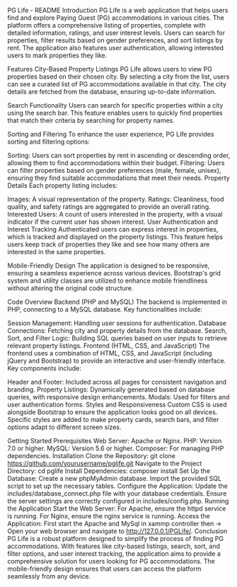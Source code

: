PG Life - README
Introduction
PG Life is a web application that helps users find and explore Paying Guest (PG) accommodations in various cities. The platform offers a comprehensive listing of properties, complete with detailed information, ratings, and user interest levels. Users can search for properties, filter results based on gender preferences, and sort listings by rent. The application also features user authentication, allowing interested users to mark properties they like.

Features
City-Based Property Listings
PG Life allows users to view PG properties based on their chosen city. By selecting a city from the list, users can see a curated list of PG accommodations available in that city. The city details are fetched from the database, ensuring up-to-date information.

Search Functionality
Users can search for specific properties within a city using the search bar. This feature enables users to quickly find properties that match their criteria by searching for property names.

Sorting and Filtering
To enhance the user experience, PG Life provides sorting and filtering options:

Sorting: Users can sort properties by rent in ascending or descending order, allowing them to find accommodations within their budget.
Filtering: Users can filter properties based on gender preferences (male, female, unisex), ensuring they find suitable accommodations that meet their needs.
Property Details
Each property listing includes:

Images: A visual representation of the property.
Ratings: Cleanliness, food quality, and safety ratings are aggregated to provide an overall rating.
Interested Users: A count of users interested in the property, with a visual indicator if the current user has shown interest.
User Authentication and Interest Tracking
Authenticated users can express interest in properties, which is tracked and displayed on the property listings. This feature helps users keep track of properties they like and see how many others are interested in the same properties.

Mobile-Friendly Design
The application is designed to be responsive, ensuring a seamless experience across various devices. Bootstrap's grid system and utility classes are utilized to enhance mobile friendliness without altering the original code structure.

Code Overview
Backend (PHP and MySQL)
The backend is implemented in PHP, connecting to a MySQL database. Key functionalities include:

Session Management: Handling user sessions for authentication.
Database Connections: Fetching city and property details from the database.
Search, Sort, and Filter Logic: Building SQL queries based on user inputs to retrieve relevant property listings.
Frontend (HTML, CSS, and JavaScript)
The frontend uses a combination of HTML, CSS, and JavaScript (including jQuery and Bootstrap) to provide an interactive and user-friendly interface. Key components include:

Header and Footer: Included across all pages for consistent navigation and branding.
Property Listings: Dynamically generated based on database queries, with responsive design enhancements.
Modals: Used for filters and user authentication forms.
Styles and Responsiveness
Custom CSS is used alongside Bootstrap to ensure the application looks good on all devices. Specific styles are added to make property cards, search bars, and filter options adapt to different screen sizes.

Getting Started
Prerequisites
Web Server: Apache or Nginx.
PHP: Version 7.0 or higher.
MySQL: Version 5.6 or higher.
Composer: For managing PHP dependencies.
Installation
Clone the Repository:
git clone https://github.com/yourusername/pglife.git
Navigate to the Project Directory:
cd pglife
Install Dependencies:
composer install
Set Up the Database:
Create a new phpMyAdmin database.
Import the provided SQL script to set up the necessary tables.
Configure the Application:
Update the includes/database_connect.php file with your database credentials.
Ensure the server settings are correctly configured in includes/config.php.
Running the Application
Start the Web Server:
For Apache, ensure the httpd service is running.
For Nginx, ensure the nginx service is running.
Access the Application:
First start the Apache and MySql in xammp controller then ->
Open your web browser and navigate to http://127.0.0.1/PGLife/.
Conclusion
PG Life is a robust platform designed to simplify the process of finding PG accommodations. With features like city-based listings, search, sort, and filter options, and user interest tracking, the application aims to provide a comprehensive solution for users looking for PG accommodations. The mobile-friendly design ensures that users can access the platform seamlessly from any device.
